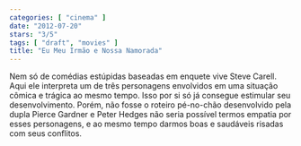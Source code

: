 ```yaml
---
categories: [ "cinema" ]
date: "2012-07-20"
stars: "3/5"
tags: [ "draft", "movies" ]
title: "Eu Meu Irmão e Nossa Namorada"
---
```

Nem só de comédias estúpidas baseadas em enquete vive Steve
Carell. Aqui ele interpreta um de três personagens envolvidos em
uma situação cômica e trágica ao mesmo tempo. Isso por si só já
consegue estimular seu desenvolvimento. Porém, não fosse o roteiro
pé-no-chão desenvolvido pela dupla Pierce Gardner e Peter Hedges não
seria possível termos empatia por esses personagens, e ao mesmo tempo
darmos boas e saudáveis risadas com seus conflitos.

